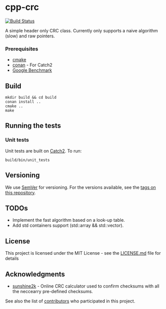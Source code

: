 # cpp-crc

[![Build Status](https://travis-ci.com/lokraszewski/cpp-crc.svg?branch=master)](https://travis-ci.com/lokraszewski/cpp-crc)

A simple header only CRC class. Currently only supports a naive algorithm (slow) and raw pointers.

### Prerequisites
* [cmake](https://cmake.org/)
* [conan](https://conan.io/) - For Catch2
* [Google Benchmark](https://github.com/google/benchmark)

## Build
```
mkdir build && cd build
conan install ..
cmake ..
make
```

## Running the tests

### Unit tests
Unit tests are built on [Catch2](https://github.com/catchorg/Catch2). To run:

```
build/bin/unit_tests
```

## Versioning
We use [SemVer](http://semver.org/) for versioning. For the versions available, see the [tags on this repository](https://github.com/lokraszewski/cpp-crc/tags).

## TODOs
* Implement the fast algorithm based on a look-up table.
* Add std containers support (std::array && std::vector).


## License

This project is licensed under the MIT License - see the [LICENSE.md](LICENSE.md) file for details

## Acknowledgments
* [sunshine2k](http://www.sunshine2k.de/coding/javascript/crc/crc_js.html) - Online CRC calculator used to confirm checksums with all the neccearry pre-defined checksums.

See also the list of [contributors](https://github.com/lokraszewski/cpp-crc/contributors) who participated in this project.
